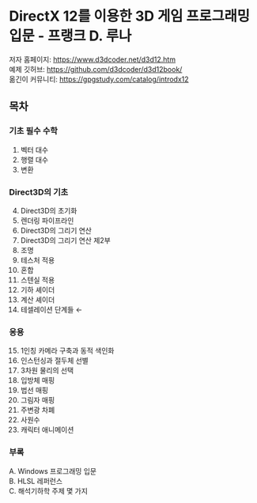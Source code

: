 # DirectX 12를 이용한 3D 게임 프로그래밍 입문 - 프랭크 D. 루나
저자 홈페이지: https://www.d3dcoder.net/d3d12.htm<br/>
예제 깃허브: https://github.com/d3dcoder/d3d12book/<br/>
옮긴이 커뮤니티: https://gpgstudy.com/catalog/introdx12<br/>

## 목차
### 기초 필수 수학
1. 벡터 대수
2. 행렬 대수
3. 변환
### Direct3D의 기초
4. Direct3D의 초기화
5. 렌더링 파이프라인
6. Direct3D의 그리기 연산
7. Direct3D의 그리기 연산 제2부
8. 조명
9. 테스처 적용
10. 혼합
11. 스텐실 적용
12. 기하 셰이더
13. 계산 셰이더
14. 테셀레이션 단계들 ←
### 응용
15. 1인칭 카메라 구축과 동적 색인화
16. 인스턴싱과 절두체 선별
17. 3차원 물리의 선택
18. 입방체 매핑
19. 법선 매핑
20. 그림자 매핑
21. 주변광 차폐
22. 사원수
23. 캐릭터 애니메이션
### 부록
A. Windows 프로그래밍 입문<br/>
B. HLSL 레퍼런스<br/>
C. 해석기하학 주제 몇 가지<br/>
